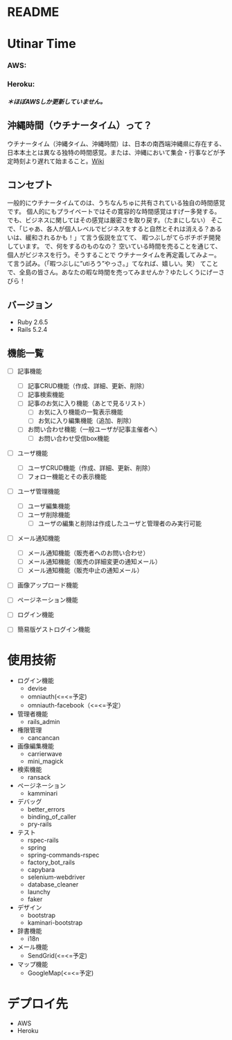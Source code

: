 # README


# Utinar Time
### AWS:
### Heroku:
##### ＊ほぼAWSしか更新していません。


## 沖縄時間（ウチナータイム）って？
ウチナータイム（沖縄タイム、沖縄時間）は、日本の南西端沖縄県に存在する、日本本土とは異なる独特の時間感覚。または、沖縄において集会・行事などが予定時刻より遅れて始まること。[Wiki](https://ja.wikipedia.org/wiki/%E3%82%A6%E3%83%81%E3%83%8A%E3%83%BC%E3%82%BF%E3%82%A4%E3%83%A0)

## コンセプト
一般的にウチナータイムてのは、うちなんちゅに共有されている独自の時間感覚です。
個人的にもプライベートではその寛容的な時間感覚はすげー多発する。でも、ビジネスに関してはその感覚は厳密さを取り戻す。（たまにしない）
そこで、「じゃあ、各人が個人レベルでビジネスをすると自然とそれは消える？あるいは、緩和されるかも！」て言う仮説を立てて、
暇つぶしがてらボチボチ開発しています。
で、何をするのものなの？
空いている時間を売ることを通じて、個人がビジネスを行う。そうすることで
ウチナータイムを再定義してみよー。て言う試み。（「暇つぶしに”utiろう”やっさ。」てなれば、嬉しい。笑）
てことで、全島の皆さん。あなたの暇な時間を売ってみませんか？ゆたしくうにげーさびら！


## バージョン
- Ruby 2.6.5
- Rails 5.2.4

## 機能一覧
- [ ] 記事機能

  - [ ] 記事CRUD機能（作成、詳細、更新、削除）
  - [ ] 記事検索機能
  - [ ] 記事のお気に入り機能（あとで見るリスト）
    - [ ] お気に入り機能の一覧表示機能
    - [ ] お気に入り編集機能（追加、削除）
  - [ ] お問い合わせ機能（一般ユーザが記事主催者へ）
    - [ ] お問い合わせ受信box機能

- [ ] ユーザ機能

  - [ ] ユーザCRUD機能（作成、詳細、更新、削除）
  - [ ] フォロー機能とその表示機能

- [ ] ユーザ管理機能

  - [ ] ユーザ編集機能
  - [ ] ユーザ削除機能
    - [ ] ユーザの編集と削除は作成したユーザと管理者のみ実行可能

- [ ] メール通知機能

  - [ ] メール通知機能（販売者へのお問い合わせ）
  - [ ] メール通知機能（販売の詳細変更の通知メール）
  - [ ] メール通知機能（販売中止の通知メール）

- [ ] 画像アップロード機能
- [ ] ページネーション機能
- [ ] ログイン機能
- [ ] 簡易版ゲストログイン機能



<!-- ## カタログ設計
詳細は[こちら](https://docs.google.com/spreadsheets/d/1jzKGT_3a9xmagpc9RAHunR8BEhg3C-Pu0EhWB_1oJiw/edit?usp=sharing)をご覧ください。

## テーブル定義
詳細は[こちら](https://docs.google.com/spreadsheets/d/1ZxAl-qePMVRVjMSjJvvdCAtxFa8Lr9Chx3hgXIj9r2s/edit?usp=sharing)をご覧ください。

## ER図
詳細は[こちら](https://raw.githubusercontent.com/KakeruYamamoto/graduation/master/erd.png)をご覧ください。

## 画面遷移図
詳細は[こちら](https://cacoo.com/diagrams/y5Szk1GeOvPKQRcD/9E3BF)をご覧ください。

## 画面ワイヤーフレーム
詳細は[こちら](https://cacoo.com/diagrams/51O1AnZuSgtrGNYT/B6EB3)をご覧ください。 -->

# 使用技術
- ログイン機能
  - devise
  - omniauth(<=<=予定)
  - omniauth-facebook（<=<=予定）
- 管理者機能
  - rails_admin
- 権限管理
  - cancancan
- 画像編集機能
  - carrierwave
  - mini_magick
- 検索機能
  - ransack
- ページネーション
  - kamminari
- デバッグ
  - better_errors
  - binding_of_caller
  - pry-rails
- テスト
  - rspec-rails
  - spring
  - spring-commands-rspec
  - factory_bot_rails
  - capybara
  - selenium-webdriver
  - database_cleaner
  - launchy
  - faker
- デザイン
  - bootstrap
  - kaminari-bootstrap
- 辞書機能
  - i18n
- メール機能
  - SendGrid(<=<=予定)
- マップ機能
  - GoogleMap(<=<=予定)

# デプロイ先
- AWS
- Heroku

<!-- ## How to Start
```
  1.  git clone https://github.com/KakeruYamamoto/utina_time.git
  2.  rails db:create
  3.  rails db:migrate
  4.  rails db:seed
  5.  yarn install
  6.  bundle exec rspec    
  7.  rails s  
``` -->
